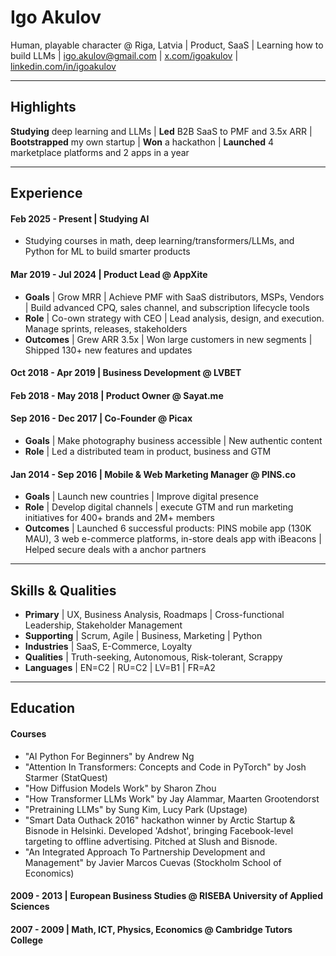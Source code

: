 # Igo Akulov

Human, playable character @ Riga, Latvia | Product, SaaS | Learning how to build LLMs | igo.akulov@gmail.com | [x.com/igoakulov](x.com/igoakulov) | [linkedin.com/in/igoakulov](linkedin.com/in/igoakulov)

---

## Highlights

**Studying** deep learning and LLMs | **Led** B2B SaaS to PMF and 3.5x ARR | **Bootstrapped** my own startup | **Won** a hackathon | **Launched** 4 marketplace platforms and 2 apps in a year

---

## Experience

#### Feb 2025 - Present | Studying AI
* Studying courses in math, deep learning/transformers/LLMs, and Python for ML to build smarter products

#### Mar 2019 - Jul 2024 | Product Lead @ AppXite
* **Goals** | Grow MRR | Achieve PMF with SaaS distributors, MSPs, Vendors | Build advanced CPQ, sales channel, and subscription lifecycle tools
* **Role** | Co-own strategy with CEO | Lead analysis, design, and execution. Manage sprints, releases, stakeholders
* **Outcomes** | Grew ARR 3.5x | Won large customers in new segments | Shipped 130+ new features and updates

#### Oct 2018 - Apr 2019 | Business Development @ LVBET

#### Feb 2018 - May 2018 | Product Owner @ Sayat.me

#### Sep 2016 - Dec 2017 | Co-Founder @ Picax
* **Goals** | Make photography business accessible | New authentic content
* **Role** | Led a distributed team in product, business and GTM

#### Jan 2014 - Sep 2016 | Mobile & Web Marketing Manager @ PINS.co
* **Goals** | Launch new countries | Improve digital presence
* **Role** | Develop digital channels | execute GTM and run marketing initiatives for 400+ brands and 2M+ members
* **Outcomes** | Launched 6 successful products: PINS mobile app (130K MAU), 3 web e-commerce platforms, in-store deals app with iBeacons | Helped secure deals with a anchor partners

---

## Skills & Qualities
* **Primary** | UX, Business Analysis, Roadmaps | Cross-functional Leadership, Stakeholder Management
* **Supporting** | Scrum, Agile | Business, Marketing | Python
* **Industries** | SaaS, E-Commerce, Loyalty
* **Qualities** | Truth-seeking, Autonomous, Risk-tolerant, Scrappy
* **Languages** | EN=C2 | RU=C2 | LV=B1 | FR=A2

---

## Education

#### Courses
* "AI Python For Beginners" by Andrew Ng
* "Attention In Transformers: Concepts and Code in PyTorch" by Josh Starmer (StatQuest)
* "How Diffusion Models Work" by Sharon Zhou
* "How Transformer LLMs Work" by Jay Alammar, Maarten Grootendorst
* "Pretraining LLMs" by Sung Kim, Lucy Park (Upstage)
* "Smart Data Outhack 2016" hackathon winner by Arctic Startup & Bisnode in Helsinki. Developed 'Adshot', bringing Facebook-level targeting to offline advertising. Pitched at Slush and Bisnode.
* "An Integrated Approach To Partnership Development and Management" by Javier Marcos Cuevas (Stockholm School of Economics)

#### 2009 - 2013 | European Business Studies @ RISEBA University of Applied Sciences

#### 2007 - 2009 | Math, ICT, Physics, Economics @ Cambridge Tutors College
